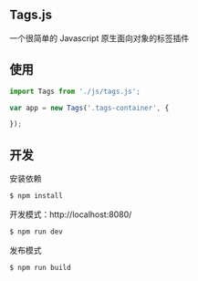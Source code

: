 ## Tags.js

一个很简单的 Javascript 原生面向对象的标签插件

## 使用

```js
import Tags from './js/tags.js';

var app = new Tags('.tags-container', {

});

```

## 开发

安装依赖

```sh
$ npm install
```

开发模式：http://localhost:8080/

```sh
$ npm run dev
```

发布模式

```sh
$ npm run build
```
